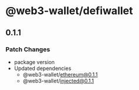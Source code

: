# @web3-wallet/defiwallet

## 0.1.1

### Patch Changes

- package version
- Updated dependencies
  - @web3-wallet/ethereum@0.1.1
  - @web3-wallet/injected@0.1.1
